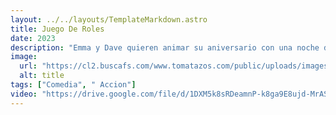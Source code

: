 ```yaml
---
layout: ../../layouts/TemplateMarkdown.astro
title: Juego De Roles
date: 2023
description: "Emma y Dave quieren animar su aniversario con una noche de juego de roles. Sin embargo, la idílica realidad familiar de Emma peligra porque, al mismo tiempo, su otra vida como asesina a sueldo sale a la luz."
image:
  url: "https://cl2.buscafs.com/www.tomatazos.com/public/uploads/images/426089/426089_173x256.jpg"
  alt: title
tags: ["Comedia", " Accion"]
video: "https://drive.google.com/file/d/1DXM5k8sRDeamnP-k8ga9E8ujd-MrASzh/preview"
---
```

